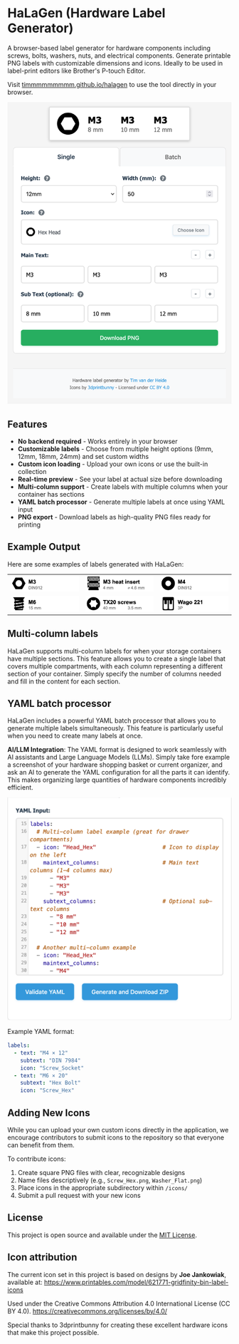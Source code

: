 # HaLaGen (Hardware Label Generator)

A browser-based label generator for hardware components including screws, bolts, washers, nuts, and electrical components. Generate printable PNG labels with customizable dimensions and icons. Ideally to be used in label-print editors like Brother's P-touch Editor.

Visit [timmmmmmmmm.github.io/halagen](https://timmmmmmmmm.github.io/halagen) to use the tool directly in your browser.

<div align="center">
  <a href="https://timmmmmmmmm.github.io/halagen">
    <img src="img/screenshot_halagen.png" alt="HaLaGen Interface" width="570px">
  </a>
</div>

## Features

- **No backend required** - Works entirely in your browser
- **Customizable labels** - Choose from multiple height options (9mm, 12mm, 18mm, 24mm) and set custom widths
- **Custom icon loading** - Upload your own icons or use the built-in collection
- **Real-time preview** - See your label at actual size before downloading
- **Multi-column support** - Create labels with multiple columns when your container has sections
- **YAML batch processor** - Generate multiple labels at once using YAML input
- **PNG export** - Download labels as high-quality PNG files ready for printing

## Example Output

Here are some examples of labels generated with HaLaGen:
<div align="center">
<table>
  <tr>
    <td><img src="img/label-M3.png" alt="M3 Label" width="200px"></td>
    <td><img src="img/label-M3_heat_insert.png" alt="M3 Heat Insert" width="200px"></td>
    <td><img src="img/label-M4.png" alt="M4 Label" width="200px"></td>
  </tr>
  <tr>
    <td><img src="img/label-M6.png" alt="M6 Label" width="200px"></td>
    <td><img src="img/label-TX20_screws.png" alt="TX20 Screws" width="200px"></td>
    <td><img src="img/label-Wago_221.png" alt="Wago 221" width="200px"></td>
  </tr>
</table>
</div>

## Multi-column labels

HaLaGen supports multi-column labels for when your storage containers have multiple sections. This feature allows you to create a single label that covers multiple compartments, with each column representing a different section of your container. Simply specify the number of columns needed and fill in the content for each section.

## YAML batch processor

HaLaGen includes a powerful YAML batch processor that allows you to generate multiple labels simultaneously. This feature is particularly useful when you need to create many labels at once.

**AI/LLM Integration**: The YAML format is designed to work seamlessly with AI assistants and Large Language Models (LLMs). Simply take fore example a screenshot of your hardware shopping basket or current organizer, and ask an AI to generate the YAML configuration for all the parts it can identify. This makes organizing large quantities of hardware components incredibly efficient.

<div align="center">
<img src="img/screenshot_batch_yaml.png" alt="YAML Batch Processor" width="570px">
</div>

Example YAML format:
```yaml
labels:
  - text: "M4 × 12"
    subtext: "DIN 7984"
    icon: "Screw_Socket"
  - text: "M6 × 20"
    subtext: "Hex Bolt"
    icon: "Screw_Hex"
```

## Adding New Icons

While you can upload your own custom icons directly in the application, we encourage contributors to submit icons to the repository so that everyone can benefit from them. 

To contribute icons:
1. Create square PNG files with clear, recognizable designs
2. Name files descriptively (e.g., `Screw_Hex.png`, `Washer_Flat.png`)
3. Place icons in the appropriate subdirectory within `/icons/`
4. Submit a pull request with your new icons

## License

This project is open source and available under the [MIT License](LICENSE).

## Icon attribution

The current icon set in this project is based on designs by **Joe Jankowiak**, available at: https://www.printables.com/model/621771-gridfinity-bin-label-icons

Used under the Creative Commons Attribution 4.0 International License (CC BY 4.0).
https://creativecommons.org/licenses/by/4.0/

Special thanks to 3dprintbunny for creating these excellent hardware icons that make this project possible.